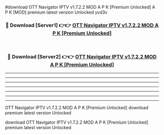 #download OTT Navigator IPTV v1.7.2.2 MOD A P K [Premium Unlocked]  A P K [MOD] premium latest version Unlocked yvd3v 



<div align="center">
<h3>🔴 Download [Server1] 👉👉 <a href="https://apkdownload2.web.app/">OTT Navigator IPTV v1.7.2.2 MOD A P K [Premium Unlocked] </a></h3><br>

<h3>🔴 Download [Server2] 👉👉 <a href="https://apkdownload2.web.app/">OTT Navigator IPTV v1.7.2.2 MOD A P K [Premium Unlocked] </a></h3>
</div>





----------------------------------------------------------

----------------------------------------------------------

----------------------------------------------------------

----------------------------------------------------------

----------------------------------------------------------

----------------------------------------------------------

----------------------------------------------------------

OTT Navigator IPTV v1.7.2.2 MOD A P K [Premium Unlocked]  download premium latest version Unlocked

download OTT Navigator IPTV v1.7.2.2 MOD A P K [Premium Unlocked]  premium latest version Unlocked
